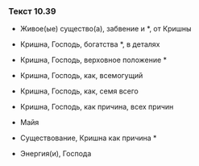 ### Текст 10.39

- Живое(ые) существо(а), забвение и *, от Кришны

- Кришна, Господь, богатства *, в деталях

- Кришна, Господь, верховное положение *

- Кришна, Господь, как, всемогущий

- Кришна, Господь, как, семя всего

- Кришна, Господь, как причина, всех причин

- Майя

- Существование, Кришна как причина *

- Энергия(и), Господа
	
